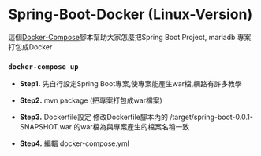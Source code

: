  # Spring-Boot-Docker (Linux-Version)


這個[Docker-Compose](https://docs.docker.com/compose/)腳本幫助大家怎麼把Spring Boot Project, mariadb 專案打包成Docker
### `docker-compose up`

* **Step1.**  先自行設定Spring Boot專案,使專案能產生war檔,網路有許多教學

* **Step2.** mvn package (把專案打包成war檔案) 

* **Step3.** Dockerfile設定
修改Dockerfile腳本內的 /target/spring-boot-0.0.1-SNAPSHOT.war 的war檔為與專案產生的檔案名稱一致
* **Step4.** 編輯 docker-compose.yml 



